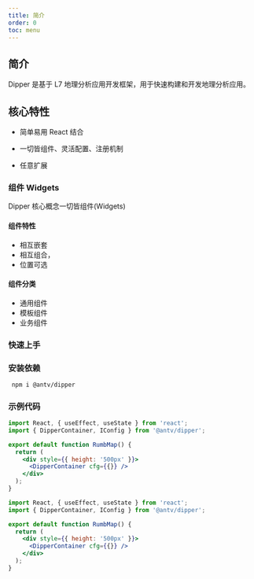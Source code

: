 ```yaml
---
title: 简介
order: 0
toc: menu
---
```


## 简介

Dipper 是基于 L7 地理分析应用开发框架，用于快速构建和开发地理分析应用。

## 核心特性

- 简单易用 React 结合

- 一切皆组件、灵活配置、注册机制

- 任意扩展

### 组件 Widgets

Dipper 核心概念一切皆组件(Widgets)

#### 组件特性

- 相互嵌套
- 相互组合，
- 位置可选

#### 组件分类

- 通用组件
- 模板组件
- 业务组件

### 快速上手

### 安装依赖

```bash
 npm i @antv/dipper
```

### 示例代码

```jsx pure
import React, { useEffect, useState } from 'react';
import { DipperContainer, IConfig } from '@antv/dipper';

export default function RumbMap() {
  return (
    <div style={{ height: '500px' }}>
      <DipperContainer cfg={{}} />
    </div>
  );
}
```

```jsx
import React, { useEffect, useState } from 'react';
import { DipperContainer, IConfig } from '@antv/dipper';

export default function RumbMap() {
  return (
    <div style={{ height: '500px' }}>
      <DipperContainer cfg={{}} />
    </div>
  );
}
```
